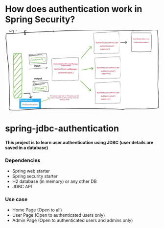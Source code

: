# How does authentication work in Spring Security?

![How does authentication work?](images/auth_summary.png)

# spring-jdbc-authentication

#### This project is to learn user authentication using JDBC (user details are saved in a database)

### Dependencies
* Spring web starter
* Spring security starter
* H2 database (in memory) or any other DB
* JDBC API

### Use case
* Home Page (Open to all)
* User Page (Open to authenticated users only)
* Admin Page (Open to authenticated users and admins only)

